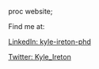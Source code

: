 proc website;

Find me at:

[LinkedIn: kyle-ireton-phd](https://www.linkedin.com/in/kyle-ireton-phd/)

[Twitter: Kyle_Ireton](https://twitter.com/Kyle_Ireton)

